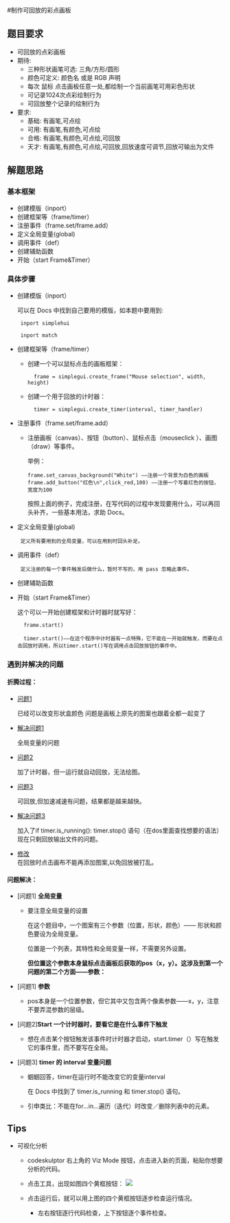 #制作可回放的彩点画板
## 题目要求
- 可回放的点彩画板
- 期待:
    + 三种形状画笔可选: 三角/方形/圆形
    + 颜色可定义: 颜色名 或是 RGB 声明
    + 每次 鼠标 点击画板任意一处,都绘制一个当前画笔可用彩色形状
    + 可记录1024次点彩绘制行为
    + 可回放整个记录的绘制行为
- 要求:
    + 基础: 有画笔,可点绘
    + 可用: 有画笔,有颜色,可点绘
    + 合格: 有画笔,有颜色,可点绘,可回放
    + 天才: 有画笔,有颜色,可点绘,可回放,回放速度可调节,回放可输出为文件

## 解题思路
### 基本框架
* 创建模版（inport）
* 创建框架等（frame/timer）
* 注册事件（frame.set/frame.add）
* 定义全局变量(global)
* 调用事件（def）
* 创建辅助函数
* 开始（start Frame&Timer）

### 具体步骤
* 创建模版（inport）

    可以在 Docs 中找到自己要用的模版，如本题中要用到:
    
       inport simplehui
    
       inport match
    
* 创建框架等（frame/timer）
    
    * 创建一个可以鼠标点击的画板框架：
    
            frame = simplegui.create_frame("Mouse selection", width, height)
      
    * 创建一个用于回放的计时器：
            
            timer = simplegui.create_timer(interval, timer_handler)
* 注册事件（frame.set/frame.add）
    * 注册画板（canvas）、按钮（button）、鼠标点击（mouseclick ）、画图（draw）等事件。
    
         举例： 
                       
          frame.set_canvas_background("White") ——注册一个背景为白色的画板
          frame.add_button("红色\n",click_red,100) ——注册一个写着红色的按钮，宽度为100
       按照上面的例子，完成注册，在写代码的过程中发现要用什么，可以再回头补齐，一些基本用法，求助 Docs。 
                
* 定义全局变量(global)
    
       定义所有要用到的全局变量，可以在用到时回头补足。

* 调用事件（def）
     
       定义注册的每一个事件触发后做什么，暂时不写的，用 pass 忽略此事件。
    

* 创建辅助函数

* 开始（start Frame&Timer） 
   
    这个可以一开始创建框架和计时器时就写好：
     
        frame.start() 
     
        timer.start()——在这个程序中计时器有一点特殊，它不能在一开始就触发，而要在点击回放时调用，所以timer.start()写在调用点击回放按钮的事件中。


### 遇到并解决的问题
#### 折腾过程：
 * [问题1](http://www.codeskulptor.org/#user39_dsaQiXBVrS_1.py)
 
      已经可以改变形状盒颜色 问题是画板上原先的图案也跟着全都一起变了
  
 * [解决问题1](http://www.codeskulptor.org/#user39_d0A1HItx9U_1.py) 
 
     全局变量的问题
 
 
  * [问题2](http://www.codeskulptor.org/#user39_d0A1HItx9U_1.py) 
 
     加了计时器，但一运行就自动回放，无法绘图。

 
* [问题3](http://www.codeskulptor.org/#user39_2cml5Yti4z_1.py) 
  
  可回放,但加速减速有问题，结果都是越来越快。
 
* [解决问题3](http://www.codeskulptor.org/#user39_2cml5Yti4z_2.py) 
	
	加入了if timer.is_running():
        timer.stop() 语句（在dos里面查找想要的语法）现在只剩回放输出文件的问题。

* [修改](http://www.codeskulptor.org/#user39_2cml5Yti4z_4.py)	 
在回放时点击画布不能再添加图案,以免回放被打乱。

#### 问题解决：

*  [问题1]  **全局变量**

   * 要注意全局变量的设置
   
        在这个题目中，一个图案有三个参数（位置，形状，颜色）—— 形状和颜色要设为全局变量。
    
        位置是一个列表，其特性和全局变量一样，不需要另外设置。
   
        **但位置这个参数本身鼠标点击画板后获取的pos（x，y）。这涉及到第一个问题的第二个方面——参数：**

* [问题1] **参数**
  
     * pos本身是一个位置参数，但它其中又包含两个像素参数——x，y，注意不要弄混参数的层级。
                  
                  
* [问题2]**Start 一个计时器时，要看它是在什么事件下触发**

     
     * 想在点击某个按钮触发该事件时计时器才启动，start.timer（）写在触发它的事件里，而不要写在全局。
       
       
      
* [问题3] **timer 的 interval 变量问题**
        
     * 蝈蝈回答，timer在运行时不能改变它的变量interval 
     
          在 Docs 中找到了 timer.is_running 和 timer.stop() 语句。
 
     * 引申类比：不能在for...in...遍历（迭代）时改变／删除列表中的元素。


## Tips
* 可视化分析
 
   * codeskulptor 右上角的 Viz Mode 按钮，点击进入新的页面，粘贴你想要分析的代码。
   * 点击工具，出现如图四个黄框按钮：
     ![](http://img0.ph.126.net/LALQAHLCTJVYCdbZqNtcbg==/6619262309352122619.jpg)
  
  
   * 点击运行后，就可以用上图的四个黄框按钮逐步检查运行情况。
                
      * 左右按钮逐行代码检查，上下按钮逐个事件检查。
         
         
              
